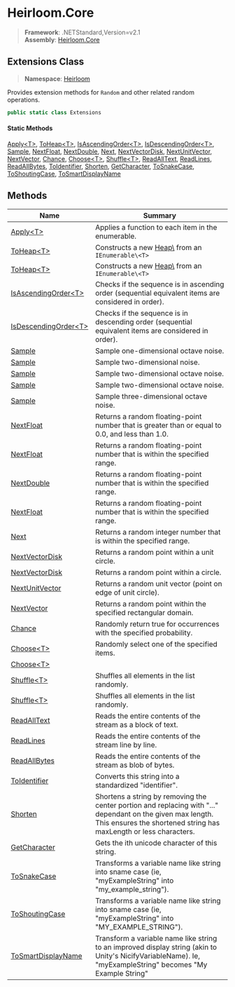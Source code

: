 # Heirloom.Core

> **Framework**: .NETStandard,Version=v2.1  
> **Assembly**: [Heirloom.Core][0]  

## Extensions Class

> **Namespace**: [Heirloom][0]  

Provides extension methods for `Random` and other related random operations.

```cs
public static class Extensions
```

#### Static Methods

[Apply\<T>][1], [ToHeap\<T>][2], [IsAscendingOrder\<T>][3], [IsDescendingOrder\<T>][4], [Sample][5], [NextFloat][6], [NextDouble][7], [Next][8], [NextVectorDisk][9], [NextUnitVector][10], [NextVector][11], [Chance][12], [Choose\<T>][13], [Shuffle\<T>][14], [ReadAllText][15], [ReadLines][16], [ReadAllBytes][17], [ToIdentifier][18], [Shorten][19], [GetCharacter][20], [ToSnakeCase][21], [ToShoutingCase][22], [ToSmartDisplayName][23]

## Methods

| Name                       | Summary                                                                                                                                                                          |
|----------------------------|----------------------------------------------------------------------------------------------------------------------------------------------------------------------------------|
| [Apply\<T>][1]             | Applies a function to each item in the enumerable.                                                                                                                               |
| [ToHeap\<T>][2]            | Constructs a new [Heap\\<T>][24] from an `IEnumerable\<T>`                                                                                                                       |
| [ToHeap\<T>][2]            | Constructs a new [Heap\\<T>][24] from an `IEnumerable\<T>`                                                                                                                       |
| [IsAscendingOrder\<T>][3]  | Checks if the sequence is in ascending order (sequential equivalent items are considered in order).                                                                              |
| [IsDescendingOrder\<T>][4] | Checks if the sequence is in descending order (sequential equivalent items are considered in order).                                                                             |
| [Sample][5]                | Sample one-dimensional octave noise.                                                                                                                                             |
| [Sample][5]                | Sample two-dimensional noise.                                                                                                                                                    |
| [Sample][5]                | Sample two-dimensional octave noise.                                                                                                                                             |
| [Sample][5]                | Sample two-dimensional octave noise.                                                                                                                                             |
| [Sample][5]                | Sample three-dimensional octave noise.                                                                                                                                           |
| [NextFloat][6]             | Returns a random floating-point number that is greater than or equal to 0.0, and less than 1.0.                                                                                  |
| [NextFloat][6]             | Returns a random floating-point number that is within the specified range.                                                                                                       |
| [NextDouble][7]            | Returns a random floating-point number that is within the specified range.                                                                                                       |
| [NextFloat][6]             | Returns a random floating-point number that is within the specified range.                                                                                                       |
| [Next][8]                  | Returns a random integer number that is within the specified range.                                                                                                              |
| [NextVectorDisk][9]        | Returns a random point within a unit circle.                                                                                                                                     |
| [NextVectorDisk][9]        | Returns a random point within a circle.                                                                                                                                          |
| [NextUnitVector][10]       | Returns a random unit vector (point on edge of unit circle).                                                                                                                     |
| [NextVector][11]           | Returns a random point within the specified rectangular domain.                                                                                                                  |
| [Chance][12]               | Randomly return true for occurrences with the specified probability.                                                                                                             |
| [Choose\<T>][13]           | Randomly select one of the specified items.                                                                                                                                      |
| [Choose\<T>][13]           |                                                                                                                                                                                  |
| [Shuffle\<T>][14]          | Shuffles all elements in the list randomly.                                                                                                                                      |
| [Shuffle\<T>][14]          | Shuffles all elements in the list randomly.                                                                                                                                      |
| [ReadAllText][15]          | Reads the entire contents of the stream as a block of text.                                                                                                                      |
| [ReadLines][16]            | Reads the entire contents of the stream line by line.                                                                                                                            |
| [ReadAllBytes][17]         | Reads the entire contents of the stream as blob of bytes.                                                                                                                        |
| [ToIdentifier][18]         | Converts this string into a standardized "identifier".                                                                                                                           |
| [Shorten][19]              | Shortens a string by removing the center portion and replacing with "..." dependant on the given max length. This ensures the shortened string has maxLength or less characters. |
| [GetCharacter][20]         | Gets the ith unicode character of this string.                                                                                                                                   |
| [ToSnakeCase][21]          | Transforms a variable name like string into sname case (ie, "myExampleString" into "my_example_string").                                                                         |
| [ToShoutingCase][22]       | Transforms a variable name like string into sname case (ie, "myExampleString" into "MY_EXAMPLE_STRING").                                                                         |
| [ToSmartDisplayName][23]   | Transform a variable name like string to an improved display string (akin to Unity's NicifyVariableName). Ie, "myExampleString" becomes "My Example String"                      |

[0]: ../../Heirloom.Core.md
[1]: Extensions/Apply[T].md
[2]: Extensions/ToHeap[T].md
[3]: Extensions/IsAscendingOrder[T].md
[4]: Extensions/IsDescendingOrder[T].md
[5]: Extensions/Sample.md
[6]: Extensions/NextFloat.md
[7]: Extensions/NextDouble.md
[8]: Extensions/Next.md
[9]: Extensions/NextVectorDisk.md
[10]: Extensions/NextUnitVector.md
[11]: Extensions/NextVector.md
[12]: Extensions/Chance.md
[13]: Extensions/Choose[T].md
[14]: Extensions/Shuffle[T].md
[15]: Extensions/ReadAllText.md
[16]: Extensions/ReadLines.md
[17]: Extensions/ReadAllBytes.md
[18]: Extensions/ToIdentifier.md
[19]: Extensions/Shorten.md
[20]: Extensions/GetCharacter.md
[21]: Extensions/ToSnakeCase.md
[22]: Extensions/ToShoutingCase.md
[23]: Extensions/ToSmartDisplayName.md
[24]: Heap[T].md
